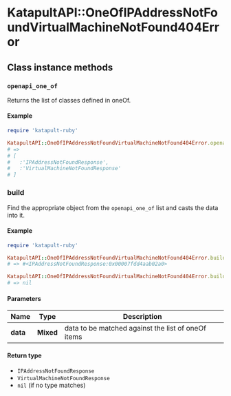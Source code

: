 # KatapultAPI::OneOfIPAddressNotFoundVirtualMachineNotFound404Error

## Class instance methods

### `openapi_one_of`

Returns the list of classes defined in oneOf.

#### Example

```ruby
require 'katapult-ruby'

KatapultAPI::OneOfIPAddressNotFoundVirtualMachineNotFound404Error.openapi_one_of
# =>
# [
#   :'IPAddressNotFoundResponse',
#   :'VirtualMachineNotFoundResponse'
# ]
```

### build

Find the appropriate object from the `openapi_one_of` list and casts the data into it.

#### Example

```ruby
require 'katapult-ruby'

KatapultAPI::OneOfIPAddressNotFoundVirtualMachineNotFound404Error.build(data)
# => #<IPAddressNotFoundResponse:0x00007fdd4aab02a0>

KatapultAPI::OneOfIPAddressNotFoundVirtualMachineNotFound404Error.build(data_that_doesnt_match)
# => nil
```

#### Parameters

| Name | Type | Description |
| ---- | ---- | ----------- |
| **data** | **Mixed** | data to be matched against the list of oneOf items |

#### Return type

- `IPAddressNotFoundResponse`
- `VirtualMachineNotFoundResponse`
- `nil` (if no type matches)

